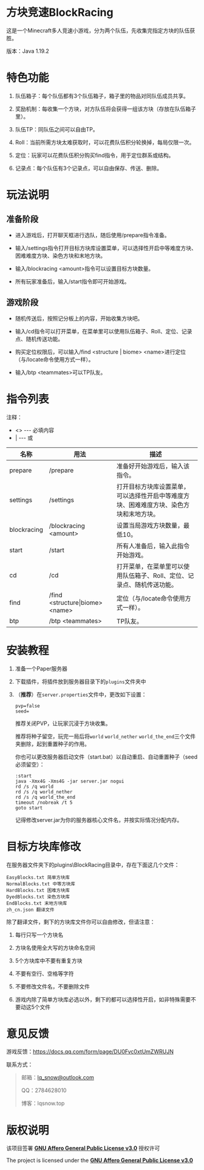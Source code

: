 # 方块竞速BlockRacing

这是一个Minecraft多人竞速小游戏，分为两个队伍，先收集完指定方块的队伍获胜。

版本：Java 1.19.2

# 特色功能

1. 队伍箱子：每个队伍都有3个队伍箱子，箱子里的物品对同队伍成员共享。

2. 奖励机制：每收集一个方块，对方队伍将会获得一组该方块（存放在队伍箱子里）。

3. 队伍TP：同队伍之间可以自由TP。

4. Roll：当前所需方块太难获取时，可以花费队伍积分轮换掉，每局仅限一次。

5. 定位：玩家可以花费队伍积分购买find指令，用于定位群系或结构。

6. 记录点：每个队伍有3个记录点，可以自由保存、传送、删除。

# 玩法说明

## 准备阶段

- 进入游戏后，打开聊天框进行选队，随后使用/prepare指令准备。
  
- 输入/settings指令打开目标方块库设置菜单，可以选择性开启中等难度方块、困难难度方块、染色方块和末地方块。
  
- 输入/blockracing \<amount>指令可以设置目标方块数量。
  
- 所有玩家准备后，输入/start指令即可开始游戏。

## 游戏阶段

- 随机传送后，按照记分板上的内容，开始收集方块吧。
  
- 输入/cd指令可以打开菜单，在菜单里可以使用队伍箱子、Roll、定位、记录点、随机传送功能。
  
- 购买定位权限后，可以输入/find <structure | biome> \<name>进行定位（与/locate命令使用方式一样）。
  
- 输入/btp \<teammates>可以TP队友。

# 指令列表

注释：

- <> --- 必填内容
- | --- 或

| 名称        | 用法                   | 描述                                                         |
| ----------- | ---------------------- | ------------------------------------------------------------ |
| prepare     | /prepare               | 准备好开始游戏后，输入该指令。                               |
| settings    | /settings              | 打开目标方块库设置菜单，可以选择性开启中等难度方块、困难难度方块、染色方块和末地方块。 |
| blockracing | /blockracing \<amount> | 设置当局游戏方块数量，最低10。                               |
| start       | /start                 | 所有人准备后，输入此指令开始游戏。                           |
| cd          | /cd     | 打开菜单，在菜单里可以使用队伍箱子、Roll、定位、记录点、随机传送功能。 |
|   find          |      /find <structure\|biome> \<name>                  |               定位（与/locate命令使用方式一样）。                                             |
| btp | /btp \<teammates> | TP队友。 |

# 安装教程

1. 准备一个Paper服务器

2. 下载插件，将插件放到服务器目录下的`plugins`文件夹中

3. （**推荐**）在`server.properties`文件中，更改如下设置：

   ```
   pvp=false
   seed=
   ```

   推荐关闭PVP，让玩家沉浸于方块收集。

   推荐将种子留空，玩完一局后将`world` `world_nether` `world_the_end`三个文件夹删除，起到重置种子的作用。

   你也可以更改服务器启动文件（start.bat）以自动重启、自动重置种子（seed必须留空）：

   ```
   :start
   java -Xmx4G -Xms4G -jar server.jar nogui
   rd /s /q world
   rd /s /q world_nether
   rd /s /q world_the_end
   timeout /nobreak /t 5
   goto start
   ```

   记得修改server.jar为你的服务器核心文件名，并按实际情况分配内存。

# 目标方块库修改

在服务器文件夹下的plugins\BlockRacing目录中，存在下面这几个文件：

```
EasyBlocks.txt 简单方块库
NormalBlocks.txt 中等方块库
HardBlocks.txt 困难方块库
DyedBlocks.txt 染色方块库
EndBlocks.txt 末地方块库
zh_cn.json 翻译文件
```

除了翻译文件，剩下的方块库文件你可以自由修改，但请注意：

1. 每行只写一个方块名
   
2. 方块名使用全大写的方块命名空间
   
3. 5个方块库中不要有重复方块
   
4. 不要有空行、空格等字符
   
5. 不要修改文件名，不要删除文件
   
6. 游戏内除了简单方块库必选以外，剩下的都可以选择性开启，如非特殊需要不要动这5个文件

# 意见反馈

游戏反馈：https://docs.qq.com/form/page/DU0Fvc0xtUmZWRUJN

联系方式：

>  邮箱：lq_snow@outlook.com
> 
>  QQ：2784628010
> 
>  博客：lqsnow.top

# 版权说明

该项目签署 [**GNU Affero General Public License v3.0**](https://github.com/LQSnow/BlockRacing/blob/main/LICENSE) 授权许可

The project is licensed under the [**GNU Affero General Public License v3.0**](https://github.com/LQSnow/BlockRacing/blob/main/LICENSE)

